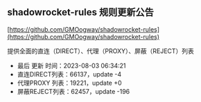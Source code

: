 ## shadowrocket-rules 规则更新公告

[https://github.com/GMOogway/shadowrocket-rules](https://github.com/GMOogway/shadowrocket-rules)

提供全面的直连（DIRECT）、代理（PROXY）、屏蔽（REJECT）列表
- 最后 更新 时间：2023-08-03 06:34:21
- 直连DIRECT列表：66137，update -4
- 代理PROXY 列表：19221，update +0
- 屏蔽REJECT列表：62457，update -196
